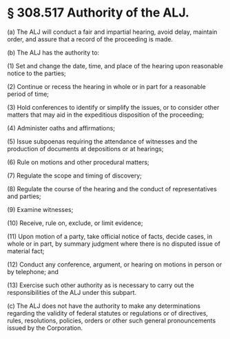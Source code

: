 # § 308.517   Authority of the ALJ.

(a) The ALJ will conduct a fair and impartial hearing, avoid delay, maintain order, and assure that a record of the proceeding is made. 


(b) The ALJ has the authority to: 


(1) Set and change the date, time, and place of the hearing upon reasonable notice to the parties; 


(2) Continue or recess the hearing in whole or in part for a reasonable period of time; 


(3) Hold conferences to identify or simplify the issues, or to consider other matters that may aid in the expeditious disposition of the proceeding; 


(4) Administer oaths and affirmations; 


(5) Issue subpoenas requiring the attendance of witnesses and the production of documents at depositions or at hearings; 


(6) Rule on motions and other procedural matters; 


(7) Regulate the scope and timing of discovery; 


(8) Regulate the course of the hearing and the conduct of representatives and parties; 


(9) Examine witnesses; 


(10) Receive, rule on, exclude, or limit evidence; 


(11) Upon motion of a party, take official notice of facts, decide cases, in whole or in part, by summary judgment where there is no disputed issue of material fact; 


(12) Conduct any conference, argument, or hearing on motions in person or by telephone; and 


(13) Exercise such other authority as is necessary to carry out the responsibilities of the ALJ under this subpart. 


(c) The ALJ does not have the authority to make any determinations regarding the validity of federal statutes or regulations or of directives, rules, resolutions, policies, orders or other such general pronouncements issued by the Corporation. 




